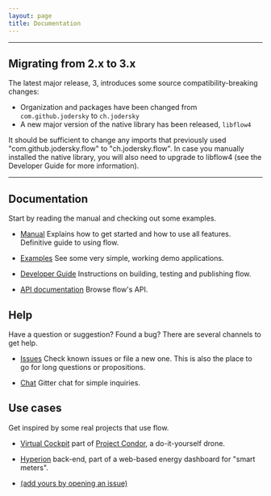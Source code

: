 ```yaml
---
layout: page
title: Documentation
---
```


-----

## Migrating from 2.x to 3.x

The latest major release, 3, introduces some source compatibility-breaking changes:

- Organization and packages have been changed from `com.github.jodersky` to `ch.jodersky`
- A new major version of the native library has been released, `libflow4`

It should be sufficient to change any imports that previously used "com.github.jodersky.flow" to "ch.jodersky.flow".
In case you manually installed the native library, you will also need to upgrade to libflow4 (see the Developer Guide for more information).

-----

## Documentation

Start by reading the manual and checking out some examples.

- <i class="fa fa-book"></i> [Manual]({{site.version_docs}}/manual)
  Explains how to get started and how to use all features. Definitive guide to using flow.

- <i class="fa fa-book"></i> [Examples](https://github.com/jodersky/flow/tree/master/flow-samples)
  See some very simple, working demo applications.

- <i class="fa fa-book"></i> [Developer Guide]({{site.version_docs}}/developer)
  Instructions on building, testing and publishing flow.

- <i class="fa fa-code"></i> [API documentation]({{site.version_docs}}/api/index.html#ch.jodersky.flow.Serial$)
  Browse flow's API.

## Help
Have a question or suggestion? Found a bug? There are several channels to get help.

- <i class="fa fa-bug"></i> [Issues](https://github.com/jodersky/flow/issues)
  Check known issues or file a new one. This is also the place to go for long questions or propositions.

- <i class="fa fa-comments"></i> [Chat](https://gitter.im/jodersky/flow)
  Gitter chat for simple inquiries.

## Use cases
Get inspired by some real projects that use flow.

- [Virtual Cockpit](https://github.com/project-condor/mavigator) part of [Project Condor](https://project-condor.github.io/), a do-it-yourself drone.

- [Hyperion](https://github.com/mthmulders/hyperion) back-end, part of a web-based energy dashboard for "smart meters".

- [(add yours by opening an issue)](https://github.com/jodersky/flow/issues)
